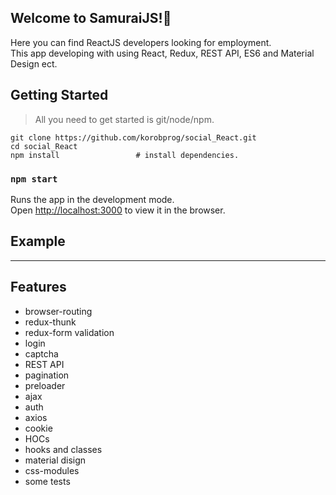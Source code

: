 ## Welcome to SamuraiJS!:dizzy:

Here you can find ReactJS developers looking for employment.<br>
This app developing with using React, Redux, REST API, ES6 and Material Design ect. 

## Getting Started

> All you need to get started is git/node/npm.

    git clone https://github.com/korobprog/social_React.git
    cd social_React
    npm install                 # install dependencies.

### `npm start`

Runs the app in the development mode.<br>
Open [http://localhost:3000](http://localhost:3000) to view it in the browser.

## Example

----

## Features
- browser-routing
- redux-thunk
- redux-form validation
- login
- captcha
- REST API
- pagination
- preloader
- ajax
- auth
- axios
- cookie
- HOCs
- hooks and classes
- material disign
- css-modules
- some tests
